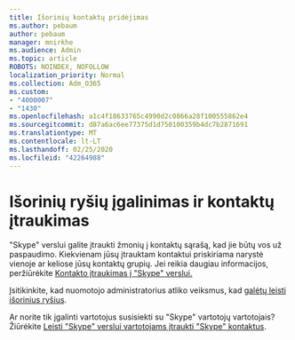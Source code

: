 ```yaml
---
title: Išorinių kontaktų pridėjimas
ms.author: pebaum
author: pebaum
manager: mnirkhe
ms.audience: Admin
ms.topic: article
ROBOTS: NOINDEX, NOFOLLOW
localization_priority: Normal
ms.collection: Adm_O365
ms.custom:
- "4000007"
- "1430"
ms.openlocfilehash: a1c4f18633765c4990d2c0866a28f100555862e4
ms.sourcegitcommit: d87a6ac6ee77375d1d750100359b4dc7b2871691
ms.translationtype: MT
ms.contentlocale: lt-LT
ms.lasthandoff: 02/25/2020
ms.locfileid: "42264988"
---
```

# <a name="enable-external-communications-and-add-contacts"></a>Išorinių ryšių įgalinimas ir kontaktų įtraukimas

"Skype" verslui galite įtraukti žmonių į kontaktų sąrašą, kad jie būtų vos už paspaudimo. Kiekvienam jūsų įtrauktam kontaktui priskiriama narystė vienoje ar keliose jūsų kontaktų grupių. Jei reikia daugiau informacijos, peržiūrėkite [Kontakto įtraukimas į "Skype" verslui.](https://support.office.com/article/add-a-contact-in-skype-for-business-89338023-2adf-4f5c-90b6-f8b6f72fadd1) 

Įsitikinkite, kad nuomotojo administratorius atliko veiksmus, kad [galėtų leisti išorinius ryšius](https://docs.microsoft.com/skypeforbusiness/set-up-skype-for-business-online/allow-users-to-contact-external-skype-for-business-users).

Ar norite tik įgalinti vartotojus susisiekti su "Skype" vartotojų vartotojais? Žiūrėkite [Leisti "Skype" verslui vartotojams įtraukti "Skype" kontaktus](https://docs.microsoft.com/skypeforbusiness/set-up-skype-for-business-online/let-skype-for-business-users-add-skype-contacts). 